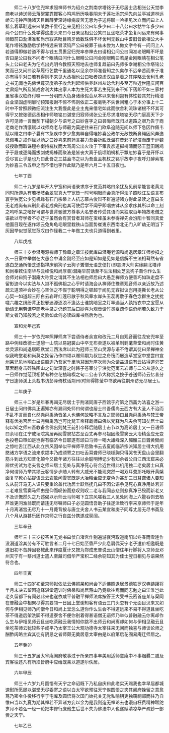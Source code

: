 <!-- { "loadSidebar": true } -->
　　师二十八岁往兜率求照禅师书为绍介之荆南求塔铭于无尽居士丞相张公天觉李商老以诗送师云落絮霏霏搅客心鸣鸠历历唤春阴未于莲社添宗炳先向兰亭减道林远峤云屯钟声晚诸天目断薜萝深诗缘病废苦无思为子送将聊一吟相见次立而问曰上人秪么着草鞋远来曰某数千里行乞来见相公公曰年多少曰二十八公曰水牯牛年多少曰两个公曰什么处学得这虚头来曰今日亲见相公公笑曰且坐吃茶才坐复问远来有何事师趋前曰泐潭准和尚示寂茶毗目睛牙齿数珠俱不坏舍利无数山中耆旧皆欲相公大手笔作塔铭激励后学特特远来冒渎钧严公曰被罪于兹未尝为人做文字今有一问问上人若道得即做若道不得与钱五贯褁足归兜率参禅去曰请相公问公曰闻准老眼睛不坏是否曰是公曰我不问者个眼睛曰问什么眼睛公曰问金刚眼睛曰若是金刚眼睛在相公笔头上公曰老夫为佗点出光明令教照天照地去也师复趋前曰先师多幸谢相公作塔铭公笑而已又问曰汝草履行乞数千里通名以见余尔师准吾知之久矣尔不远辛苦而来于准亦有得乎对曰若有得则不来见大丞相也公曰咄者掠虚汉由是着之其序略云舍利孔老之书无闻也先佛世尊灭度弟子收舍利起塔供养赵州从谂舍利多至万粒近世隆庆闲百丈肃烟气所及皆成舍利大体出家人本为生死大事若生死到来不知下落即不如三家村里省事汉临终付嘱一一分明四大色身诸缘假合从本以来舍利岂有体性若其梵行精洁白业坚固虚明廓彻预知报谢不惊不怖则依正二报毫牦不失世间粗心于本分事上十二时中不曾照顾微细流注生大我慢此是业主鬼来借宅如此而欲舍利流珠诸根不坏其可得乎又按张德远丞相作师塔铭曰湛堂归寂师谒张公无尽求准塔铭无尽门庭高天下少许可见师一言而契下榻朝夕与语号之曰妙喜字之曰昙晦师既归以道路之艰乃告于商老商老作清饿赋以戏师商老与师最为莫逆往来石门欧阜追随无间以师下急因作佩韦赋以赠之曰李子曩有卞急疾中岁少愈夷粹自得唯妙喜公政尔无敌拽断鼻绳因风奔逸念佩韦之戒作赋以勉之曰妙喜来前药言甚力吾尝折肱泛滥在昔邾子好洁而废于炉魏妓授歌而取诛殛祢衡持桄杖而大骂周公出火攻于下策袁彦道掷樗蒲而怒王蓝田践鸡子于屐或逐绳而拔剑或捣蜂而聚液是皆丧大真于俄顷蹈祸机于飘忽妙喜于是开怀以受尽言止乎是也乃曰此吾之三益盍书之以为吾盘盂机杖之铭乎故李子夜呼灯醉索笔为妙喜三令五申之而不惜也李作此赋乃是年六月二十五日夜也。

　　七年丁酉

　　师二十九岁是年开大宁宽和尚语录求序于觉范其略曰余犹及见前辈能言老黄龙同时所游从有若杨岐会翠岩真大宁宽皆一时号明眼而会真所得法子照映江左语言布寰宇独宽公少见机缘有石门宗杲上人抗志慕古俊辩不群遍游诸方得此录读之喜曰虽无老成尚有典刑此语老成典刑也其可使后学不闻乎即唱衣钵从余求序其所以命工刻之呜呼杲之嗜好可谓与世背驰彼方尊事大名誉者传受其语而杲独取百年物故老僧之语欲以夸学者不亦迂乎虽然会有赏音者耳师在宝峰虽未参得禅先会汾阳十智同真爱他面目现在遂作颂云兔角龟毛眼里栽铁山当面势崔嵬东西南北无门入旷劫无明当下灰因举似觉范觉范叹曰作怪我二十年做工夫也只道得到者里。

　　八年戊戌

　　师三十岁参潜庵源禅师于豫章之章江按武库曰潜庵老源和尚退居章江师参扣之久一日室中举僧在大愚会中诵金刚经至应如是知如是见如是信解不生法相蓦然有省遂白芝通所悟芝遂指禅床前狗子云狗子聻僧无语芝便打(即慈济大师实缘嗣北塔祚和尚奉敕住南华与云峰悦和尚厚善)潜庵举前话至不生法相处芝云狗子聻你作么生会师对曰狗子潜庵大称赏之谓其不生法相也师后曰大愚芝禅师方便善巧如珠走盘不留影迹今以实法与人岂不孤佛祖之心乎时请海会从禅师住豫章观音师以亲近故乃述疏云道须神会妙在心空体之不假于聪明得之顿超于闻见无容拟议岂用提撕长老从公心契一如道超三际白云岩畔红莲已散于秋风章水岸头玉蕊再敷于春色念群生之扰扰嗟六趣之纷纷背正投邪迷源逐浪不逢达士谁挑暗室之灯罕遇当人孰指衣中之宝愿从勤请无用劳谦李商老手录之仍题其后曰妙喜为观音请竹灵叟疏作语奇峭若久致力于斯文者乃知般若之灵验如此何必读四库书然后为也。

　　宣和元年己亥

　　师三十一岁依兜率照禅师席下尝语侍者余宣和改元二月自观音而往龙安兜率至路中例经改德士遂憩一山院以易冠裳山中卒无布卖遂以被单制鹤氅草堂和尚时住黄龙灵源和尚退居昭默堂江西法席以此为冠师三至山灵源与语不倦谓其徒曰杲禅神全似我晦堂老和尚莫之挽留乃作四颂以赠师期为叔世之舟筏而屡造草堂室中堂尝曰宣州杲兄见地明白出语超迈乃吾家千里驹耳因升座次师为众请益进语有云拈得道旁芒草索翻身击碎铁围山之句堂深喜之时韩子苍宰分宁洪觉范寓云岩师与二公从游久之一日师作觉范顶相赞有种空花抽暗楔之句二公击节大称赏之按子苍送师诗云忆昔分宁日逢师溪上头裁书访彭泽倚杖话荆州(时师得陈莹中书欲再往荆州访无尽居士)。

　　二年庚子

　　师三十二岁是年春再谒无尽居士于荆渚同唐子西馆于府第之西斋为法喜之游一日居士问曰佛具正遍知亦有漏网处师曰何谓也居士曰吾儒尚云西方有大圣人不治而不乱不言而自化然尧舜禹汤皆圣人也佛何故略不言及之耶师曰且尧舜禹汤与梵王帝释有优劣否居士曰尧舜禹汤岂可比梵王帝释哉师曰佛以梵释为凡夫余可知矣居士曰何以知之师曰吾教备言佛出则梵王前引帝释后随居士击节以为高论居士又一日语师曰余顷在江宁戒坛院寓居再阅雪窦拈古至百丈再参马祖因缘雪窦云大冶精金应无变色投卷曰审如是岂得有临济今日耶遂有颂曰马师一喝大雄峰深入髑髅三日聋黄檗闻之惊吐舌江西从此立宗风因举似平禅师平后致书云去夏阅临济宗派知居士得大机用愍诸方学语之流来求颂本乃成颂寄之曰吐舌耳聋师已晓槌胸只得哭苍天盘山会里翻筋斗到此方知普化颠今又数年诸方往往以余聪明博记少有知余者公自江西法窟来必辨优劣试为老夫言之师曰居士见处与真净死心符合近世得此机用独二老矣居士曰真净何谓师乃举其颂云客情步步随人转有大威光不能现突然一喝双耳聋那吒眼开黄檗面复举死心拈提语云云岩敢问雪窦既是大冶精金应无变色为甚却三日耳聋诸人要知么从前汗马无人识只要重论盖代功居士跃然抚几曰不因公语争见死心真净用处若非二老难显雪窦马师由是仰而叹俯而悲叹则叹二老与我同志悲则悲真净已殁而新老又不及识慨然久之乃述偈以示师云马师喝下立宗风嗟我三人见处同海上六鳌吞饵去栖芦谁更问渔翁既而请违无尽嘱师曰子必见圆悟吾助子往遂津致行李来京师师于是年十月离渚宫无尽乃十一月薨背按与唐立夫舍人书云某宣和庚子同尊丈居无尽书斋及八个月从游甚乐因作京师之行自兹分携遂成契阔。

　　三年辛丑

　　师年三十三岁按答关无党书曰伏自渚宫作别遍游襄沔取道南阳以冬春雨雪连作没溺道涂其劳有不可胜言者二月十七日始至香严少此息肩偶天宁老子遣价相邀既是道旧初不苦辞因卷裓此来作度夏计又按为郑成忠普说云山僧往年行脚将入京师至邓州天宁有一蔡州道士遣人至藏司借华严宝积二经余窃知其为佳士翌日相见与语果然符合也。

　　四年壬寅

　　师三十四岁初至京师拟依法云佛照杲和尚会下适佛照退居景德铁罗汉寺踌躇将半月未决去留因追绎湛堂遗训时佛杲和尚居蒋山乃竟欲往焉而同志勉之曰江淮岂此老久留都下有阙必此来也遂依咸平普融平禅师法席按答王大受书云密首座某与渠同在普融会中相聚尽得其要领一日因上堂谢知客有语云三门头忽有个无面目汉来又如何与伊相见师乃问僧今日和尚上堂恁么道你作么生会不得道远来不易不得道且坐吃茶不得道后架洗脚不得道寮舍不便你别着得甚语僧无语师乃举似普融融云你离却作么生与伊相见师云且坐吃茶融云我情知你跳不出师云和尚离却如何与伊相见融云且坐吃茶师云犹较些子咸平乃太宰王公大观功德寺太宰往来无间而独喜与师谈论师之酬酢阔略主宾其徒有阴忌之者师颇无奠居意太宰由是以府第后花囿易庵迁师居之。

　　五年癸卯

　　师三十五岁居太宰庵阖府敬事过于所亲四事丰美用适师意庵中不事烟爨二膳及宾客往还凡有所须皆府中应给既亲以道遂尔佚居。

　　六年甲辰

　　师三十六岁九月圆悟有天宁之命诏既下乃私自庆曰此老实天赐我也幸早届都城速慰所愿屡以湛堂无尽委寄之语以白太宰欲预往天宁俟圆悟之夹其阖府挽留之意愈笃乃密令仆役移行李于宅库及圆悟将次国门始托关无党私喻钥吏独窃祠部而往乃自惟曰当以九夏为期其禅若不异诸方妄以余为是我则造无禅论去也谩自枉费精神蹉跎岁月不若弘一经一论把本修行庶他生后世不失为佛法中人也遂赎清凉华严疏钞一部赍之天宁。

　　七年乙巳

